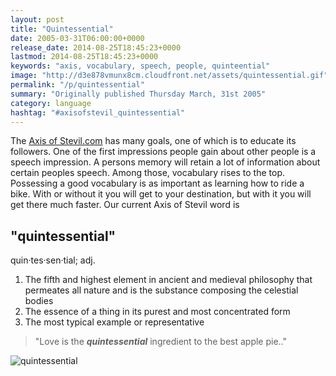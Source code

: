 ```yaml
---
layout: post
title: "Quintessential"
date: 2005-03-31T06:00:00+0000
release_date: 2014-08-25T18:45:23+0000
lastmod: 2014-08-25T18:45:23+0000
keywords: "axis, vocabulary, speech, people, quinteential"
image: "http://d3e878vmunx8cm.cloudfront.net/assets/quintessential.gif"
permalink: "/p/quintessential"
summary: "Originally published Thursday March, 31st 2005"
category: language
hashtag: "#axisofstevil_quintessential"
---
```


[id_1]: http://d3e878vmunx8cm.cloudfront.net/assets/quintessential.gif "quintessential"
The [Axis of Stevil.com](/ "Axis of Stevil.com") has many goals, one of which is to educate its followers. One of the first impressions people gain about other people is a speech impression. A persons memory will retain a lot of information about certain peoples speech. Among those, vocabulary rises to the top. Possessing a good vocabulary is as important as learning how to ride a bike. With or without it you will get to your destination, but with it you will get there much faster. Our current Axis of Stevil word is

## "quintessential" ##

quin·tes·sen·tial; adj.

1. The fifth and highest element in ancient and medieval philosophy that permeates all nature and is the substance composing the celestial bodies
2. The essence of a thing in its purest and most concentrated form
3. The most typical example or representative

> "Love is the ***quintessential*** ingredient to the best apple pie.."

![quintessential][id_1]
